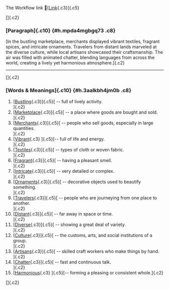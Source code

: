 The Workflow link
👏[[Link](https://www.google.com/url?q=http://www.google.com&sa=D&source=editors&ust=1759061755312868&usg=AOvVaw3QBxvtzshPHBIKdhD0uLup){.c3}]{.c5}

[]{.c2}

### [Paragraph]{.c10} {#h.mpda4mgbgq73 .c8}

[In the bustling marketplace, merchants displayed vibrant textiles,
fragrant spices, and intricate ornaments. Travelers from distant lands
marveled at the diverse culture, while local artisans showcased their
craftsmanship. The air was filled with animated chatter, blending
languages from across the world, creating a lively yet harmonious
atmosphere.]{.c2}

------------------------------------------------------------------------

[]{.c2}

### [Words & Meanings]{.c10} {#h.3aalkbh4jm0b .c8}

1.  [[Bustling](https://www.google.com/url?q=http://www.google.com&sa=D&source=editors&ust=1759061755313688&usg=AOvVaw3TKyBRvgB1dY_On4GCGxcG){.c3}]{.c5}[ --
    full of lively activity.\
    ]{.c2}
2.  [[Marketplace](https://www.google.com/url?q=http://www.google.com&sa=D&source=editors&ust=1759061755313894&usg=AOvVaw37fpn-MOYFOZvMcnDz5ZVC){.c3}]{.c5}[ --
    a place where goods are bought and sold.\
    ]{.c2}
3.  [[Merchants](https://www.google.com/url?q=http://www.google.com&sa=D&source=editors&ust=1759061755314045&usg=AOvVaw0PtTM948H8uu7Vjrh86yBM){.c3}]{.c5}[ --
    people who sell goods, especially in large quantities.\
    ]{.c2}
4.  [[Vibrant](https://www.google.com/url?q=http://www.google.com&sa=D&source=editors&ust=1759061755314202&usg=AOvVaw0g0a7mxJwSb_2B1cFuEkaq){.c3}
    ]{.c5}[-- full of life and energy.\
    ]{.c2}
5.  [[Textiles](https://www.google.com/url?q=http://www.google.com&sa=D&source=editors&ust=1759061755314334&usg=AOvVaw2Ai-QJqdv6LhA7lCMSQ7Wk){.c3}]{.c5}[ --
    types of cloth or woven fabric.\
    ]{.c2}
6.  [[Fragrant](https://www.google.com/url?q=http://www.google.com&sa=D&source=editors&ust=1759061755314463&usg=AOvVaw0Q_PucER4pGSCpozmwZHIX){.c3}]{.c5}[ --
    having a pleasant smell.\
    ]{.c2}
7.  [[Intricate](https://www.google.com/url?q=http://www.google.com&sa=D&source=editors&ust=1759061755314585&usg=AOvVaw0sgurWBNtZaGNPF12mfh1h){.c3}]{.c5}[ --
    very detailed or complex.\
    ]{.c2}
8.  [[Ornaments](https://www.google.com/url?q=http://www.google.com&sa=D&source=editors&ust=1759061755314704&usg=AOvVaw0MnJEuxmpFWRDzR9p71wNg){.c3}]{.c5}[ --
    decorative objects used to beautify something.\
    ]{.c2}
9.  [[Travelers](https://www.google.com/url?q=http://www.google.com&sa=D&source=editors&ust=1759061755314840&usg=AOvVaw3q9J7_j_BkC-MVlG5QsoNN){.c3}]{.c5}[ --
    people who are journeying from one place to another.\
    ]{.c2}
10. [[Distant](https://www.google.com/url?q=http://www.google.com&sa=D&source=editors&ust=1759061755314981&usg=AOvVaw155Eqc5poSmtpbPn5NCA3w){.c3}]{.c5}[ --
    far away in space or time.\
    ]{.c2}
11. [[Diverse](https://www.google.com/url?q=http://www.google.com&sa=D&source=editors&ust=1759061755315103&usg=AOvVaw1d_vWJpB3emVvae2kBCKee){.c3}]{.c5}[ --
    showing a great deal of variety.\
    ]{.c2}
12. [[Culture](https://www.google.com/url?q=http://www.google.com&sa=D&source=editors&ust=1759061755315224&usg=AOvVaw24xKm0p4nFo8cMaotaAYib){.c3}]{.c5}[ --
    the customs, arts, and social institutions of a group.\
    ]{.c2}
13. [[Artisans](https://www.google.com/url?q=http://www.google.com&sa=D&source=editors&ust=1759061755315371&usg=AOvVaw2OEGwBFKWK6dCIkYlpqNsc){.c3}]{.c5}[ --
    skilled craft workers who make things by hand.\
    ]{.c2}
14. [[Chatter](https://www.google.com/url?q=http://www.google.com&sa=D&source=editors&ust=1759061755315505&usg=AOvVaw1nKpBWOT6D6UbpDTb_4ZIj){.c3}]{.c5}[ --
    fast and continuous talk.\
    ]{.c2}
15. [[Harmonious](https://www.google.com/url?q=http://www.google.com&sa=D&source=editors&ust=1759061755315626&usg=AOvVaw2fJbbxSd-OijO31WzvO0DT){.c3}
    ]{.c5}[-- forming a pleasing or consistent whole.]{.c2}

[]{.c2}
